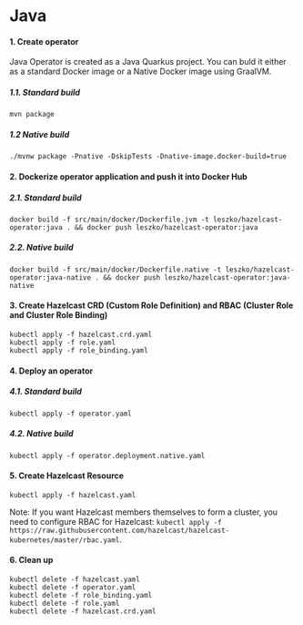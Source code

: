 
# Java

#### 1. Create operator

Java Operator is created as a Java Quarkus project. You can buld it either as a standard Docker image or a Native Docker image using GraalVM.

##### 1.1. Standard build
```
mvn package
```

##### 1.2 Native build
```
./mvnw package -Pnative -DskipTests -Dnative-image.docker-build=true
```

#### 2. Dockerize operator application and push it into Docker Hub

##### 2.1. Standard build
```
docker build -f src/main/docker/Dockerfile.jvm -t leszko/hazelcast-operator:java . && docker push leszko/hazelcast-operator:java
```

##### 2.2. Native build
```
docker build -f src/main/docker/Dockerfile.native -t leszko/hazelcast-operator:java-native . && docker push leszko/hazelcast-operator:java-native
```

#### 3. Create Hazelcast CRD (Custom Role Definition) and RBAC (Cluster Role and Cluster Role Binding)
```
kubectl apply -f hazelcast.crd.yaml
kubectl apply -f role.yaml
kubectl apply -f role_binding.yaml
```

#### 4. Deploy an operator

##### 4.1. Standard build
```
kubectl apply -f operator.yaml
```

##### 4.2. Native build
```
kubectl apply -f operator.deployment.native.yaml
```

#### 5. Create Hazelcast Resource
```
kubectl apply -f hazelcast.yaml
```

Note: If you want Hazelcast members themselves to form a cluster, you need to configure RBAC for Hazelcast: `kubectl apply -f https://raw.githubusercontent.com/hazelcast/hazelcast-kubernetes/master/rbac.yaml`.

#### 6. Clean up
```
kubectl delete -f hazelcast.yaml
kubectl delete -f operator.yaml
kubectl delete -f role_binding.yaml
kubectl delete -f role.yaml
kubectl delete -f hazelcast.crd.yaml
```
